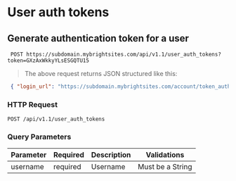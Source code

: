 #  User auth tokens 

## Generate authentication token for a user

```shell
 POST https://subdomain.mybrightsites.com/api/v1.1/user_auth_tokens?token=GXzAxWkkyYLsESGQTU15 
```

> The above request returns JSON structured like this:

```json
 { "login_url": "https://subdomain.mybrightsites.com/account/token_auth?token=62BMxzbhY9GFpETFwzeu" } 
```

### HTTP Request

`POST /api/v1.1/user_auth_tokens`

### Query Parameters

Parameter | Required | Description | Validations
--------- | -------- | ----------- | -----------
username  |  required  | Username |  Must be a String 


